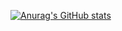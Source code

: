 [![Anurag's GitHub stats](https://github-readme-stats.vercel.app/api?username=branel)](https://github.com/anuraghazra/github-readme-stats)

